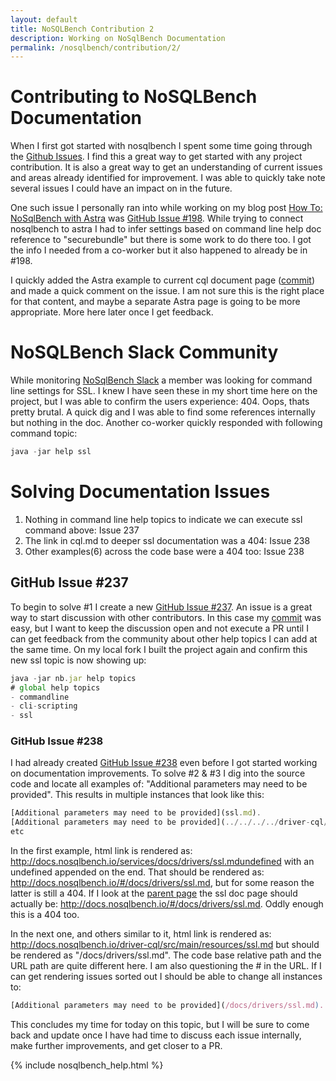 ```yaml
---
layout: default
title: NoSQLBench Contribution 2
description: Working on NoSqlBench Documentation
permalink: /nosqlbench/contribution/2/
---
```


# Contributing to NoSQLBench Documentation

When I first got started with nosqlbench I spent some time going through the [Github Issues](https://github.com/nosqlbench/nosqlbench/issues).  I find this a great way to get started with any project contribution.  It is also a great way to get an understanding of current issues and areas already identified for improvement.   I was able to quickly take note several issues I could have an impact on in the future.   

One such issue I personally ran into while working on my blog post [How To: NoSqlBench with Astra](/nosqlbench/astra/) was [GitHub Issue #198](https://github.com/nosqlbench/nosqlbench/issues/198).  While trying to connect nosqlbench to astra I had to infer settings based on command line help doc reference to "securebundle" but there is some work to do there too.   I got the info I needed from a co-worker but it also happened to already be in #198.

I quickly added the Astra example to current cql document page ([commit](https://github.com/ds-steven-matison/nosqlbench/commit/909e7609ffdd20fa6a139207d545a7e89a949632)) and made a quick comment on the issue.   I am not sure this is the right place for that content, and maybe a separate Astra page is going to be more appropriate.  More here later once I get feedback.

# NoSQLBench Slack Community

While monitoring [NoSqlBench Slack](https://nosqlbench.slack.com/) a member was looking for command line settings for SSL.  I knew I have seen these in my short time here on the project, but I was able to confirm the users experience:  404.   Oops, thats pretty brutal.  A quick dig and I was able to find some references internally but nothing in the doc.   Another co-worker quickly responded with following command topic:

```js
java -jar help ssl
````

# Solving Documentation Issues

1.  Nothing in command line help topics to indicate we can execute ssl command above:  Issue 237
2.	The link in cql.md to deeper ssl documentation was a 404: Issue 238
3.  Other examples(6) across the code base were a 404 too: Issue 238


## GitHub Issue #237

To begin to solve #1 I create a new [GitHub Issue #237](https://github.com/nosqlbench/nosqlbench/issues/237).  An issue is a great way to start discussion with other contributors.  In this case my [commit](https://github.com/ds-steven-matison/nosqlbench/commit/bf51056fce58b7b8ee540d0490d1db1d16c5f49c) was easy, but I want to keep the discussion open and not execute a PR until I can get feedback from the community about other help topics I can add at the same time.  On my local fork I built the project again and confirm this new ssl topic is now showing up:

```js
java -jar nb.jar help topics         
# global help topics
- commandline
- cli-scripting
- ssl
```

### GitHub Issue #238

I had already created [GitHub Issue #238](https://github.com/nosqlbench/nosqlbench/issues/238) even before I got started working on documentation improvements.  To solve #2 & #3 I dig into the source code and locate all examples of: "Additional parameters may need to be provided".  This results in multiple instances that look like this:

```js
[Additional parameters may need to be provided](ssl.md).
[Additional parameters may need to be provided](../../../../driver-cql/src/main/resources/ssl.md).
etc
````

In the first example, html link is rendered as: http://docs.nosqlbench.io/services/docs/drivers/ssl.mdundefined with an undefined appended on the end.  That should be rendered as: http://docs.nosqlbench.io/#/docs/drivers/ssl.md, but for some reason the latter is still a 404.  If I look at the [parent page](http://docs.nosqlbench.io/#/docs/drivers/cql.md) the ssl doc page should actually be:  http://docs.nosqlbench.io/#/docs/drivers/ssl.md.  Oddly enough this is a 404 too.

In the next one, and others similar to it, html link is rendered as: http://docs.nosqlbench.io/driver-cql/src/main/resources/ssl.md
but should be rendered as "/docs/drivers/ssl.md".  The code base relative path and the URL path are quite different here.  I am also questioning the # in the URL.   If I can get rendering issues sorted out I should be able to change all instances to:

```js
[Additional parameters may need to be provided](/docs/drivers/ssl.md).
```

This concludes my time for today on this topic, but I will be sure to come back and update once I have had time to discuss each issue internally, make further improvements, and get closer to a PR.   

{% include nosqlbench_help.html %}